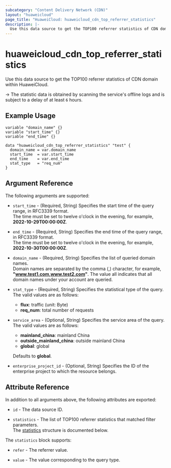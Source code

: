 ```yaml
---
subcategory: "Content Delivery Network (CDN)"
layout: "huaweicloud"
page_title: "HuaweiCloud: huaweicloud_cdn_top_referrer_statistics"
description: |-
  Use this data source to get the TOP100 referrer statistics of CDN domain within HuaweiCloud.
---
```


# huaweicloud_cdn_top_referrer_statistics

Use this data source to get the TOP100 referrer statistics of CDN domain within HuaweiCloud.

-> The statistic data is obtained by scanning the service's offline logs and is subject
   to a delay of at least `6` hours.

## Example Usage

```hcl
variable "domain_name" {}
variable "start_time" {}
variable "end_time" {}

data "huaweicloud_cdn_top_referrer_statistics" "test" {
  domain_name = var.domain_name
  start_time  = var.start_time
  end_time    = var.end_time
  stat_type   = "req_num"
}
```

## Argument Reference

The following arguments are supported:

* `start_time` - (Required, String) Specifies the start time of the query range, in RFC3339 format.  
  The time must be set to twelve o'clock in the evening, for example, **2022-10-29T00:00:00Z**.

* `end_time` - (Required, String) Specifies the end time of the query range, in RFC3339 format.  
  The time must be set to twelve o'clock in the evening, for example, **2022-10-30T00:00:00Z**.

* `domain_name` - (Required, String) Specifies the list of queried domain names.  
  Domain names are separated by the comma (,) character, for example, **"www.test1.com,www.test2.com"**.
  The value all indicates that all domain names under your account are queried.

* `stat_type` - (Required, String) Specifies the statistical type of the query.  
  The valid values are as follows:
  + **flux**: traffic (unit: Byte)
  + **req_num**: total number of requests

* `service_area` - (Optional, String) Specifies the service area of the query.  
  The valid values are as follows:
  + **mainland_china**: mainland China
  + **outside_mainland_china**: outside mainland China
  + **global**: global

  Defaults to **global**.

* `enterprise_project_id` - (Optional, String) Specifies the ID of the enterprise project to which the resource
  belongs.

## Attribute Reference

In addition to all arguments above, the following attributes are exported:

* `id` - The data source ID.

* `statistics` - The list of TOP100 referrer statistics that matched filter parameters.  
  The [statistics](#cdn_top_refer_statistics) structure is documented below.

<a name="cdn_top_refer_statistics"></a>
The `statistics` block supports:

* `refer` - The referrer value.

* `value` - The value corresponding to the query type.
